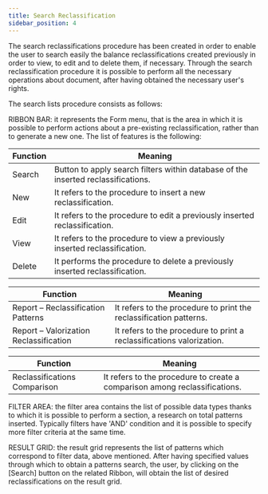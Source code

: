 ```yaml
---
title: Search Reclassification
sidebar_position: 4
---
```


The search reclassifications procedure has been created in order to enable the user to search easily the balance reclassifications created previously in order to view, to edit and to delete them, if necessary. Through the search reclassification procedure it is possible to perform all the necessary operations about document, after having obtained the necessary user's rights.

The search lists procedure consists as follows:

RIBBON BAR: it represents the Form menu, that is the area in which it is possible to perform actions about a pre-existing reclassification, rather than to generate a new one. The list of features is the following:



| Function | Meaning |
| --- | --- |
| Search | Button to apply search filters within database of the inserted reclassifications. |
| New | It refers to the procedure to insert a new reclassification. |
| Edit | It refers to the procedure to edit a previously inserted reclassification. |
| View | It refers to the procedure to view a previously inserted reclassification. |
| Delete | It performs the procedure to delete a previously inserted reclassification. |



| Function | Meaning |
| --- | --- |
| Report – Reclassification Patterns | It refers to the procedure to print the reclassification patterns. |
| Report – Valorization Reclassification | It refers to the procedure to print a reclassifications valorization. |



| Function | Meaning |
| --- | --- |
|  Reclassifications Comparison | It refers to the procedure to create a comparison among reclassifications. |

FILTER AREA: the filter area contains the list of possible data types thanks to which it is possible to perform a section, a research on total patterns inserted. Typically filters have 'AND' condition and it is possible to specify more filter criteria at the same time.

RESULT GRID: the result grid represents the list of patterns which correspond to filter data, above mentioned. After having specified values through which to obtain a patterns search, the user, by clicking on the [Search] button on the related Ribbon, will obtain the list of desired reclassifications on the result grid.






